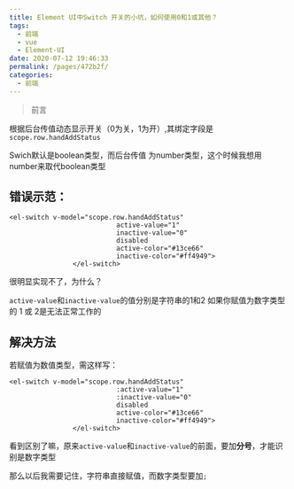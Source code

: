 ```yaml
---
title: Element UI中Switch 开关的小坑，如何使用0和1或其他？
tags: 
  - 前端
  - vue
  - Element-UI
date: 2020-07-12 19:46:33
permalink: /pages/472b2f/
categories: 
  - 前端
---
```


> 前言

根据后台传值动态显示开关（0为关，1为开）,其绑定字段是`scope.row.handAddStatus`

Swich默认是boolean类型，而后台传值 为number类型，这个时候我想用number来取代boolean类型



## **错误**示范：

```vue
<el-switch v-model="scope.row.handAddStatus"
                           active-value="1"
                           inactive-value="0"
                           disabled
                           active-color="#13ce66"
                           inactive-color="#ff4949">
                </el-switch>

```

很明显实现不了，为什么？

`active-value`和`inactive-value`的值分别是字符串的1和2
如果你赋值为数字类型的 1 或 2是无法正常工作的



## 解决方法

若赋值为数值类型，需这样写：
```vue
<el-switch v-model="scope.row.handAddStatus"
                           :active-value="1"
                           :inactive-value="0"
                           disabled
                           active-color="#13ce66"
                           inactive-color="#ff4949">
                </el-switch>
```

看到区别了嘛，原来`active-value`和`inactive-value`的前面，要加**分号**，才能识别是数字类型



那么以后我需要记住，字符串直接赋值，而数字类型要加`;`